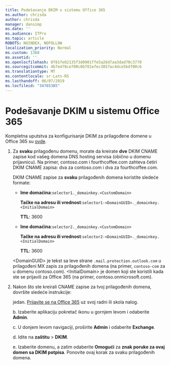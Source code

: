 ```yaml
---
title: Podešavanje DKIM u sistemu Office 365
ms.author: chrisda
author: chrisda
manager: dansimp
ms.date: ''
ms.audience: ITPro
ms.topic: article
ROBOTS: NOINDEX, NOFOLLOW
localization_priority: Normal
ms.custom: 1388
ms.assetid: ''
ms.openlocfilehash: 0f81fe02135f3d0901ffe5a26d7aa3dad70c3770
ms.sourcegitcommit: 4b7e478ce700c0b781efec3857ac4dce5bdf00c6
ms.translationtype: MT
ms.contentlocale: sr-Latn-RS
ms.lasthandoff: 06/07/2019
ms.locfileid: "34765385"
---
```

# <a name="setup-dkim-in-office-365"></a>Podešavanje DKIM u sistemu Office 365

Kompletna uputstva za konfigurisanje DKIM za prilagođene domene u Office 365 su [ovde](https://docs.microsoft.com/office365/SecurityCompliance/use-dkim-to-validate-outbound-email#what-you-need-to-do-to-manually-set-up-dkim-in-office-365).

1. Za **svaku** prilagođenu domenu, morate da kreirate **dve** DKIM CNAME zapise kod vašeg domena DNS hosting servisa (obično u domenu prijavnicu). Na primer, contoso.com i fourthcoffee.com zahteva četiri DKIM CNAME zapisa: dva za contoso.com i dva za fourthcoffee.com.

   DKIM CNAME zapise za **svaku** prilagođenih domena koristite sledeće formate:

   - **Ime domaćina**:`selector1._domainkey.<CustomDomain>`

     **Tačke na adresu ili vrednost**:`selector1-<DomainGUID>._domainkey.<InitialDomain>`

     **TTL**: 3600

   - **Ime domaćina**:`selector2._domainkey.<CustomDomain>`

     **Tačke na adresu ili vrednost**:`selector2-<DomainGUID>._domainkey.<InitialDomain>`

     **TTL**: 3600

   \<DomainGUID\> je tekst sa leve strane `.mail.protection.outlook.com` u prilagođeni MX zapis za prilagođenih domena (na primer, `contoso-com` za u domenu contoso.com). \<InitialDomain\> je domen koji ste koristili kada ste se prijavili za Office 365 (na primer, contoso.onmicrosoft.com).

2. Nakon što ste kreirali CNAME zapise za tvoj prilagođenih domena, dovršite sledeće instrukcije:

   jedan. [Prijavite se na Office 365](https://support.office.microsoft.com/article/e9eb7d51-5430-4929-91ab-6157c5a050b4) uz svoj radni ili skola nalog.

   b. Izaberite aplikaciju pokretač ikonu u gornjem levom i odaberite **Admin**.

   c. U donjem levom navigaciji, proširite **Admin** i odaberite **Exchange**.

   d. Idite na **zaštitu** > **DKIM**.

   e. Izaberite domenu, a zatim odaberite **Omogući** za **znak poruke za ovaj domen sa DKIM potpisa**. Ponovite ovaj korak za svaku prilagođenih domena.
